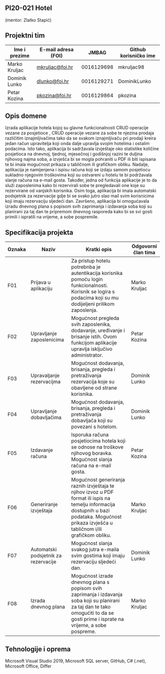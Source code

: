 ## PI20-021 Hotel 
(mentor: Zlatko Stapić)

## Projektni tim

Ime i prezime | E-mail adresa (FOI) | JMBAG | Github korisničko ime
------------  | ------------------- | ----- | ---------------------
Marko Kruljac | mkruljac@foi.hr     | 0016129698 | mkruljac98
Dominik Lunko | dlunko@foi.hr       | 0016129271 | DominikLunko
Petar Kozina  | pkozina@foi.hr      | 0016129864 | pkozina

## Opis domene
Izrada aplikacije hotela kojoj su glavne funkcionalnosti CRUD operacije vezane za posjetioce , CRUD operacije vezane za sobe te njezina prodaja različitim iznajmljivačima tako da se svakom iznajmljivaču pri prodaji kreira jedan račun upravitelja koji onda dalje upravlja svojim hotelima i ostalim podacima. Isto tako, aplikacija bi sadržavala izvještaje oko statistike količine posjetioca na dnevnoj, tjednoj, mjesečnoj i godišnjoj razini te duljina njihovog najma soba, a izvješća bi se mogla pohraniti u PDF ili biti ispisana te bi imala mogućnost prikaza u tabličnom ili grafičkom obliku. Nadalje, aplikacija je namijenjena i ispisu računa koji se izdaju samom posjetiocu sukladno njegovim troškovima koji su ostvareni u hotelu te bi podržavala slanje računa na e-mail gosta. Također, jedna od funkcija aplikacije je to da služi zaposlenima kako bi rezervirali sobe te pregledavali one koje su rezervirane od vanjskih korisnika. Osim toga, aplikacija bi imala automatski podsjetnik za rezervacije gdje bi se svako jutro slao mail svim korisnicima koji imaju rezervaciju sljedeći dan. Završeno, aplikacija bi omogućavala izradu dnevnog plana s popisom svih zaprimanja i izdavanja soba koji su planirani za taj dan te pripremom dnevnog rasporeda kako bi se svi gosti primili i ispratili na vrijeme, a sobe pospremile. 
## Specifikacija projekta
Oznaka | Naziv | Kratki opis | Odgovorni član tima
------ | ----- | ----------- | -------------------
F01 | Prijava u aplikaciju | Za pristup hotelu potrebnba je autentikacija korisnika pomoću login funkcionalnosti. Korisnik se logira s podacima koji su mu dodijeljeni prilikom zaposlenja. | Marko Kruljac
F02 | Upravljanje zaposlenicima | Mogućnost pregleda svih zaposlenika, dodavanje, uređivanje i brisanje istih. Ovom funkcijom aplikacije upravlja isključivo administrator. | Petar Kozina
F03 | Upravaljanje rezervacijma | Mogućnost dodavanja, brisanja, pregleda i pretraživanja rezervacija koje su obavljene od strane korisnika. | Dominik Lunko
F04 | Upravljanje dobavljačima | Mogućnost dodavanja, brisanja, pregleda i pretraživanja dobavljača koji su povezani s hotelom. | Dominik Lunko
F05 | Izdavanje računa | Isporuka računa posjetiocima hotela koji se odnose na troškove njihovog boravka. Mogućnost slanja računa na e-mail gosta. | Petar Kozina
F06 | Generiranje izvještaja | Mogućnost generiranja raznih izvještaja te njihov izvoz u PDF format ili ispis na temelju informacija dostupnih u bazi podataka. Mogućnost prikaza izvješća u tabličnom i/ili grafičkom obliku. | Marko Kruljac
F07 | Automatski podsjetnik za rezervacije | Mogućnost slanja svakog jutra e-maila svim gostima koji imaju rezervaciju sljedeći dan. | Dominik Lunko
F08 | Izrada dnevnog plana | Mogućnost izrade dnevnog plana s popisom svih zaprimanja i izdavanja soba koji su planirani za taj dan te tako omogućiti to da se gosti prime i isprate na vrijeme, a sobe pospreme. | Marko Kruljac


## Tehnologije i oprema
Microsoft Visual Studio 2019, Microsoft SQL server, GitHub, C# (.net), Microsoft Office, Differ 
